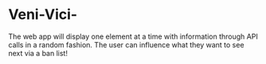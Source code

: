 # Veni-Vici-
The web app will display one element at a time with information through API calls in a random fashion. The user can influence what they want to see next via a ban list! 
